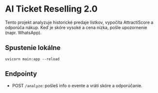 # AI Ticket Reselling 2.0

Tento projekt analyzuje historické predaje lístkov, vypočíta AttractiScore a odporúča nákup. Keď je skóre vysoké a cena nízka, pošle upozornenie (napr. WhatsApp).

## Spustenie lokálne
```
uvicorn main:app --reload
```

## Endpointy
- POST `/analyze`: pošleš info o evente a vráti skóre a odporúčanie.